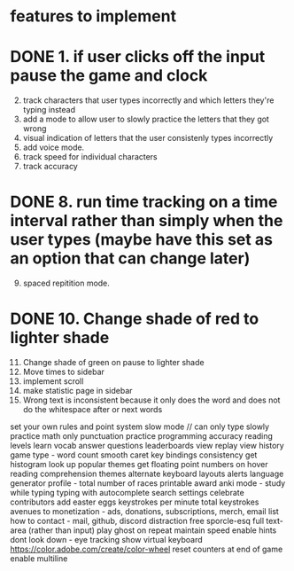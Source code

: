 # features to implement #

# DONE 1. if user clicks off the input pause the game and clock
2. track characters that user types incorrectly and which letters they're typing instead
3. add a mode to allow user to slowly practice the letters that they got wrong
4. visual indication of letters that the user consistenly types incorrectly
5. add voice mode.
6. track speed for individual characters
7. track accuracy
# DONE 8. run time tracking on a time interval rather than simply when the user types (maybe have this set as an option that can change later)
9. spaced repitition mode.
# DONE 10. Change shade of red to lighter shade
11. Change shade of green on pause to lighter shade
12. Move times to sidebar
13. implement scroll
14. make statistic page in sidebar
15. Wrong text is inconsistent because it only does the word
	and does not do the whitespace after or next words

set your own rules and point system
slow mode // can only type slowly 
practice math
only punctuation
practice programming
accuracy
reading levels
learn vocab
answer questions
leaderboards
view replay
view history
game type - word count
smooth caret
key bindings
consistency
get histogram 
look up popular themes
get floating point numbers on hover
reading comprehension
themes
alternate keyboard layouts
alerts
language generator
profile - total number of races
printable award
anki mode - study while typing
typing with autocomplete
search settings
celebrate contributors
add easter eggs
keystrokes per minute 
total keystrokes
avenues to monetization - ads, donations, subscriptions, merch, email list
how to contact - mail, github, discord
distraction free
sporcle-esq
full text-area (rather than input)
play ghost on repeat
maintain speed
enable hints
dont look down - eye tracking
show virtual keyboard
https://color.adobe.com/create/color-wheel
reset counters at end of game
enable multiline